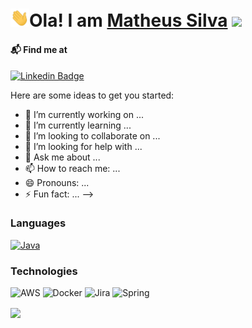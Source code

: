 <h1> <img src="https://raw.githubusercontent.com/ABSphreak/ABSphreak/master/gifs/Hi.gif" width="30px">Ola! I am <a href="https://github.com/slvsccp">Matheus Silva</a> <img src="https://emojis.slackmojis.com/emojis/images/1531849430/4246/blob-sunglasses.gif?1531849430" width="30px"></h1>
</h1>

#### 📬 Find me at
[![Linkedin Badge](https://img.shields.io/badge/-LinkedIn-blue?style=flat-square&logo=Linkedin&logoColor=white&link=https://www.linkedin.com/in/matheusperfil/)](https://www.linkedin.com/in/matheusperfil/)


Here are some ideas to get you started:

- 🔭 I’m currently working on ...
- 🌱 I’m currently learning ...
- 👯 I’m looking to collaborate on ...
- 🤔 I’m looking for help with ...
- 💬 Ask me about ...
- 📫 How to reach me: ...
- 😄 Pronouns: ...
- ⚡ Fun fact: ...
-->

### Languages

[![Java](https://img.shields.io/badge/-Java-fff?&logo=Java&logoColor=007396)](https://github.com/ruchpeanuts?tab=repositories&q=&type=&language=java)

### Technologies

![AWS](https://img.shields.io/badge/-AWS-fff?&logo=Amazon-AWS&logoColor=232F3E)
![Docker](https://img.shields.io/badge/-Docker-fff?&logo=Docker)
![Jira](https://img.shields.io/badge/-Jira-fff?&logo=jira-software&logoColor=0052CC)
![Spring](https://img.shields.io/badge/-Spring-fff?&logo=Spring)

<img align="center" src="https://github-readme-stats.vercel.app/api/top-langs/?username=ruchpeanuts&theme=default&line_height=27&layout=compact" />
